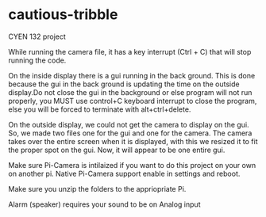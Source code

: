 # cautious-tribble
CYEN 132 project


While running the camera file, it has a key interrupt (Ctrl + C) that will stop running the code.

On the inside display there is a gui running in the back ground. This is done because the gui in the back ground is updating the time on the outside display.Do not close the gui in the background or else program will not run properly, you MUST use control+C keyboard interrupt to close the program, else you will be forced to terminate with alt+ctrl+delete.


On the outside display, we could not get the camera to display on the gui. So, we made two files one for the gui and one for the camera. The camera takes over the entire screen when it is displayed, with this we resized it to fit the proper spot on the gui. Now, it will appear to be one entire gui. 


Make sure Pi-Camera is intilaized if you want to do this project on your own on another pi. Native Pi-Camera support enable in settings and reboot. 

Make sure you unzip the folders to the appriopriate Pi.

Alarm (speaker) requires your sound to be on Analog input
